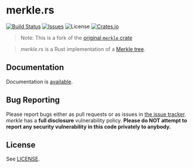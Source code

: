 # merkle.rs

[![Build Status](https://travis-ci.org/SpinResearch/merkle.rs.svg?branch=master&style=flat)](https://travis-ci.org/SpinResearch/merkle.rs)
[![Issues](http://img.shields.io/github/issues/SpinResearch/merkle.rs.svg?style=flat)](https://github.com/SpinResearch/merkle.rs/issues)
![License](https://img.shields.io/badge/license-bsd3-brightgreen.svg?style=flat)
[![Crates.io](https://img.shields.io/crates/v/merkle.svg)](https://crates.io/crates/merkle)

> Note: This is a fork of the [original `merkle` crate](https://crates.io/crates/merkle)

> *merkle.rs* is a Rust implementation of a [Merkle tree](https://en.wikipedia.org/wiki/Merkle_tree).

## Documentation

Documentation is [available](https://docs.rs/merkle).

## Bug Reporting

Please report bugs either as pull requests or as issues in [the issue
tracker](https://github.com/SpinResearch/merkle.rs). *merkle* has a
**full disclosure** vulnerability policy. **Please do NOT attempt to report
any security vulnerability in this code privately to anybody.**

## License

See [LICENSE](LICENSE).

